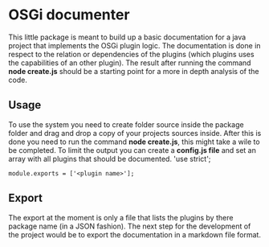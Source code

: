 # OSGi documenter
This little package is meant to build up a basic documentation for a java project that implements the OSGi plugin logic.
The documentation is done in respect to the relation or dependencies of the plugins (which plugins uses the capabilities of an other plugin). The result after running the command **node create.js** should be a starting point for a more in depth analysis of the code.
## Usage
To use the system you need to create folder source inside the package folder and drag and drop a copy of your projects sources inside. 
After this is done you need to run the command **node create.js**, this might take a wile to be completed.
To limit the output you can create a __config.js file__ and set an array with all plugins that should be documented.
    'use strict';
    
    module.exports = ['<plugin name>']; 
## Export
The export at the moment is only a file that lists the plugins by there package name (in a JSON fashion). The next step for the development of the project would be to export the documentation in a markdown file format.